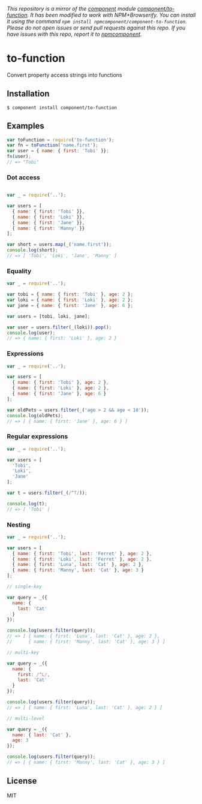 *This repository is a mirror of the [component](http://component.io) module [component/to-function](http://github.com/component/to-function). It has been modified to work with NPM+Browserify. You can install it using the command `npm install npmcomponent/component-to-function`. Please do not open issues or send pull requests against this repo. If you have issues with this repo, report it to [npmcomponent](https://github.com/airportyh/npmcomponent).*
# to-function

  Convert property access strings into functions

## Installation

    $ component install component/to-function

## Examples

```js
var toFunction = require('to-function');
var fn = toFunction('name.first');
var user = { name: { first: 'Tobi' }};
fn(user);
// => "Tobi"
```

### Dot access

```js

var _ = require('..');

var users = [
  { name: { first: 'Tobi' }},
  { name: { first: 'Loki' }},
  { name: { first: 'Jane' }},
  { name: { first: 'Manny' }}
];

var short = users.map(_('name.first'));
console.log(short);
// => [ 'Tobi', 'Loki', 'Jane', 'Manny' ]
```

### Equality

```js
var _ = require('..');

var tobi = { name: { first: 'Tobi' }, age: 2 };
var loki = { name: { first: 'Loki' }, age: 2 };
var jane = { name: { first: 'Jane' }, age: 6 };

var users = [tobi, loki, jane];

var user = users.filter(_(loki)).pop();
console.log(user);
// => { name: { first: 'Loki' }, age: 2 }
```

### Expressions

```js
var _ = require('..');

var users = [
  { name: { first: 'Tobi' }, age: 2 },
  { name: { first: 'Loki' }, age: 2 },
  { name: { first: 'Jane' }, age: 6 }
];

var oldPets = users.filter(_('age > 2 && age < 10'));
console.log(oldPets);
// => [ { name: { first: 'Jane' }, age: 6 } ]
```

### Regular expressions

```js
var _ = require('..');

var users = [
  'Tobi',
  'Loki',
  'Jane'
];

var t = users.filter(_(/^T/));

console.log(t);
// => [ 'Tobi' ]
```

### Nesting

```js
var _ = require('..');

var users = [
  { name: { first: 'Tobi', last: 'Ferret' }, age: 2 },
  { name: { first: 'Loki', last: 'Ferret' }, age: 2 },
  { name: { first: 'Luna', last: 'Cat' }, age: 2 },
  { name: { first: 'Manny', last: 'Cat' }, age: 3 }
];

// single-key

var query = _({
  name: {
    last: 'Cat'
  }
});

console.log(users.filter(query));
// => [ { name: { first: 'Luna', last: 'Cat' }, age: 2 },
//      { name: { first: 'Manny', last: 'Cat' }, age: 3 } ]

// multi-key

var query = _({
  name: {
    first: /^L/,
    last: 'Cat'
  }
});

console.log(users.filter(query));
// => [ { name: { first: 'Luna', last: 'Cat' }, age: 2 } ]

// multi-level

var query = _({
  name: { last: 'Cat' },
  age: 3
});

console.log(users.filter(query));
// => [ { name: { first: 'Manny', last: 'Cat' }, age: 3 } ]
```

## License

  MIT
